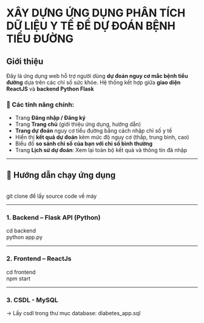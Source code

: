 # XÂY DỰNG ỨNG DỤNG PHÂN TÍCH DỮ LIỆU Y TẾ ĐỂ DỰ ĐOÁN  BỆNH TIỂU ĐƯỜNG

## Giới thiệu

Đây là ứng dụng web hỗ trợ người dùng **dự đoán nguy cơ mắc bệnh tiểu đường** dựa trên các chỉ số sức khỏe. Hệ thống kết hợp giữa **giao diện ReactJS** và **backend Python Flask**

### 🧩 Các tính năng chính:

- Trang **Đăng nhập / Đăng ký**
- Trang **Trang chủ** (giới thiệu ứng dụng, hướng dẫn)
- **Trang dự đoán** nguy cơ tiểu đường bằng cách nhập chỉ số y tế
- Hiển thị **kết quả dự đoán** kèm mức độ nguy cơ (thấp, trung bình, cao)
- Biểu đồ **so sánh chỉ số của bạn với chỉ số bình thường**
- Trang **Lịch sử dự đoán**: Xem lại toàn bộ kết quả và thông tin đã nhập

---

## 🚀 Hướng dẫn chạy ứng dụng
<br>
git clone để lấy source code về máy

---

### 1. Backend – Flask API (Python)<br>
cd backend<br>
python app.py

---

### 2. Frontend – ReactJs<br>
cd frontend<br>
npm start

---

### 3. CSDL - MySQL <br>
-> Lấy csdl trong thư mục database: diabetes_app.sql
